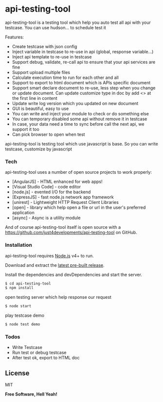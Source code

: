# api-testing-tool

api-testing-tool is a testing tool which help you auto test all api with your testcase. You can use hudson... to schedule test it

Features:

  - Create testcase with json config
  - Inject variable in testcase to re-use in api (global, response variable...)
  - Inject api template to re-use in testcase
  - Support debug, validate, re-call api to ensure that your api services are fine
  - Support upload multiple files
  - Calculate execution time to run for each other and all
  - Support to export to html document which is APIs specific document
  - Support smart declare document to re-use, less step when you change or update document.
    Can update customize type in doc by add <<float>> at the first line in content
  - Update write log version which you updated on new document
  - GUI is beautiful, easy to use 
  - You can write and inject your module to check or do something else
  - You can temporary disabled some api without remove it in testcase
  - In case, your data need a time to sync before call the next api, we support it too
  - Can pick browser to open when test

api-testing-tool is testing tool which use javascript is base. So you can write testcase, customize by javascript

### Tech

api-testing-tool uses a number of open source projects to work properly:

* [AngularJS] - HTML enhanced for web apps!
* [Visual Studio Code] - code editor
* [node.js] - evented I/O for the backend
* [ExpressJS] - fast node.js network app framework
* [unirest] - Lightweight HTTP Request Client Libraries
* [open] - library which help open a file or url in the user's preferred application
* [async] - Async is a utility module

And of course api-testing-tool itself is open source with a https://github.com/just4developments/api-testing-tool
 on GitHub.

### Installation

api-testing-tool requires [Node.js](https://nodejs.org/) v4+ to run.

Download and extract the [latest pre-built release](https://github.com/just4developments/api-testing-tool).

Install the dependencies and devDependencies and start the server.

```sh
$ cd api-testing-tool
$ npm install
```
open testing server which help response our request
```sh
$ node start
```
play testcase demo
```sh
$ node test demo
```

### Todos

 - Write Testcase
 - Run test or debug testcase
 - After test ok, export to HTML doc

License
----

MIT


**Free Software, Hell Yeah!**

